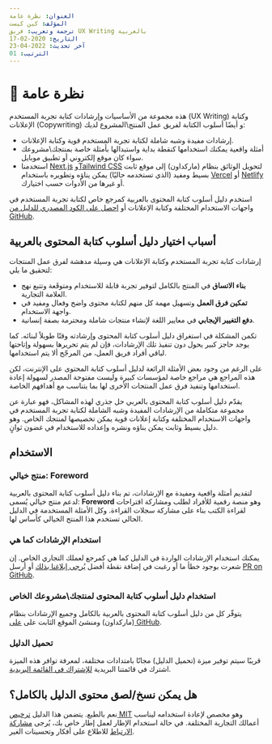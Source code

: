 ```yaml
---
العنوان: نظرة عامة
المؤلف: كين كيست
ترجمة وتعريب: فريق UX Writing بالعربية
التاريخ: 2020-02-17
آخر تحديث: 2022-04-23
الترتيب: 01
---
```


# 👀 نظرة عامة
هذه مجموعة من الأساسيات وإرشادات كتابة تجربة المستخدم (UX Writing) وكتابة الإعلانات (Copywriting) و أيضًا أسلوب الكتابة لفريق عمل المنتج\المشروع لديك:

- إرشادات مفيدة وشبه شاملة لكتابة تجربة المستخدم قوية وكتابة الإعلانات.
- أمثلة واقعية يمكنك استخدامها كنقطة بداية واستبدالها بأمثلة خاصة بمنتجك\مشروعك سواء كان موقع إلكتروني أو تطبيق موبايل.
- استخدمنا [Next.js](https://nextjs.org/) و[Tailwind CSS](https://tailwindcss.com/) لتحويل الوثائق بنظام (ماركداون) إلى موقع ثابت بسيط ومفيد (الذي تستخدمه حاليًا) يمكن يناؤه وتطويره باستخدام [Vercel](https://vercel.co) أو [Netlify](https://netlify.com) أو غيرها من الأدوات حسب اختيارك.

استخدم دليل أسلوب كتابة المحتوى بالعربية كمرجع خاص لكتابة تجربة المستخدم في واجهات الاستخدام المختلفة وكتابة الإعلانات أو [احصل على الكود المصدري للدليل من GitHub](https://github.com/UX-Writing/Content-Style-Guide-in-Arabic/).

## أسباب اختيار دليل أسلوب كتابة المحتوى بالعربية

إرشادات كتابة تجربة المستخدم وكتابة الإعلانات هي وسيلة مدهشة لفرق عمل المنتجات لتحقيق ما يلي:

- **بناء الاتساق** في المنتج بالكامل لتوفير تجربة قابلة للاستخدام ومتوقَعة وتتبع نهج العلامة التجارية.
- **تمكين فرق العمل** وتسهيل مهمة كل منهم لكتابة محتوى واضح وفعال ومفيد في واجهة الاستخدام.
- **دفع التغيير الإيجابي** في معايير اللغة لإنشاء منتجات شاملة ومحترمة بصفة إنسانية.

تكمن المشكلة في استغراق دليل أسلوب كتابة المحتوى وإرشادته وقتًا طويلاً لبنائه. كما يوجد حاجز كبير يحول دون تنفيذ تلك الإرشادات، فإن لم يتم تحريرها بسهولة وإتاحتها لباقي أفراد فريق العمل، من المرجّح ألا يتم استخدامها.

على الرغم من وجود بعض الأمثلة الرائعة لدليل أسلوب كتابة المحتوى على الإنترنت، لكن هذه المراجع هي مراجع خاصة لمؤسسات كبيرة وليست مفتوحة المصدر لسهولة إعادة استخدامها وتنفيذ فرق عمل المنتجات الأخرى لها بما يتناسب مع أهدافهم الخاصة.

يقدّم دليل أسلوب كتابة المحتوى بالعربي حل جذري لهذه المشاكل، فهو عبارة عن مجموعة متكاملة من الإرشادات المفيدة وشبه الشاملة لكتابة تجربة المستخدم في واجهات الاستخدام المختلفة وكتابة إعلانات قوية يمكن تخصيصها لمنتجك الخاص. وهو دليل بسيط وثابت يمكن بناؤه ونشره وإعداده للاستخدام في غضون ثوانٍ.

## الاستخدام

### منتج خيالي: Foreword

لتقديم أمثلة واقعية ومفيدة مع الإرشادات، تم بناء دليل أسلوب كتابة المحتوى بالعربية لدعم منتج خيالي يُسمى: **Foreword** وهو منصة رقمية للأفراد لطلب ومشاركة اقتراحات لقراءة الكتب بناء على مشاركة سجلات القراءة. وكل الأمثلة المستخدمة في الدليل الحالي تستخدم هذا المنتج الخيالي كأساس لها.

### استخدام الإرشادات كما هي

يمكنك استخدام الإرشادات الواردة في الدليل كما هي كمرجع لعملك التجاري الخاص. إن شعرت بوجود خطأ ما أو رغبت في إضافة نقطة أفضل [يُرجى إبلاغنا بذلك](mailto:info@uxwritingar.com) أو أرسل [PR on GitHub](https://github.com/UX-Writing/Content-Style-Guide-in-Arabic/).

### استخدام دليل أسلوب كتابة المحتوى لمنتجك\مشروعك الخاص

يتوفّر كل من دليل أسلوب كتابة المحتوى بالعربية بالكامل وجميع الإرشادات بنظام (ماركداون) ومنشئ الموقع الثابت على [على GitHub](https://github.com/UX-Writing/Content-Style-Guide-in-Arabic/).

### تحميل الدليل

قريبًا سيتم توفير ميزة (تحميل الدليل) مجانًا بامتدادات مختلفة، لمعرفة توافر هذه الميزة اشترك في قائمتنا البريدية [للإشتراك في القائمة البريدية](https://gohodhod.com/@UXWriting).

## هل يمكن نسخ/لصق محتوى الدليل بالكامل؟

نعم بالطبع. يتضمن هذا الدليل [ترخيص MIT](https://github.com/quinnkeast/product-language-framework/blob/master/LICENSE) وهو مخصص لإعادة استخدامه ليناسب أعمالك التجارية المختلفة. في حالة استخدام الإطار لعمل إطار خاص بك، يُرجى [مشاركة الارتباط](mailto:info@uxwritingar.com) للاطلاع على أفكار وتحسينات الغير.
